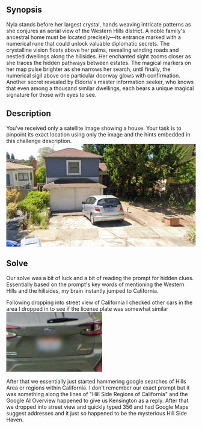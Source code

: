 ## Synopsis

Nyla stands before her largest crystal, hands weaving intricate patterns as she conjures an aerial view of the Western Hills district. A noble family's ancestral home must be located precisely—its entrance marked with a numerical rune that could unlock valuable diplomatic secrets. The crystalline vision floats above her palms, revealing winding roads and nestled dwellings along the hillsides. Her enchanted sight zooms closer as she traces the hidden pathways between estates. The magical markers on her map pulse brighter as she narrows her search, until finally, the numerical sigil above one particular doorway glows with confirmation. Another secret revealed by Eldoria's master information seeker, who knows that even among a thousand similar dwellings, each bears a unique magical signature for those with eyes to see.

## Description

You've received only a satellite image showing a house. Your task is to pinpoint its exact location using only the image and the hints embedded in this challenge description.
![](Images/hillheavon.png)

## Solve

Our solve was a bit of luck and a bit of reading the prompt for hidden clues. Essentially based on the prompt's key words of mentioning the Western Hills and the hillsides, my brain instantly jumped to California.

Following dropping into street view of California I checked other cars in the area I dropped in to see if the license plate was somewhat similar
![](Images/Pasted%20image%2020250327223718.png)

After that we essentially just started hammering google searches of Hills Area or regions within California. I don't remember our exact prompt but it was something along the lines of "Hill Side Regions of California" and the Google AI Overview happened to give us Kensington as a reply. After that we dropped into street view and quickly typed 356 and had Google Maps suggest addresses and it just so happened to be the mysterious Hill Side Haven.
